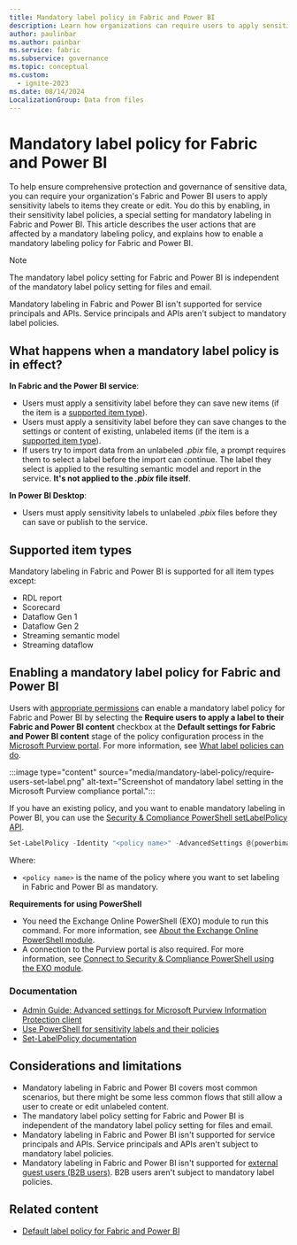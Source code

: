 ```yaml
---
title: Mandatory label policy in Fabric and Power BI
description: Learn how organizations can require users to apply sensitivity labels to items with a mandatory label policy in Fabric and Power BI.
author: paulinbar
ms.author: painbar
ms.service: fabric
ms.subservice: governance
ms.topic: conceptual
ms.custom:
  - ignite-2023
ms.date: 08/14/2024
LocalizationGroup: Data from files
---
```


# Mandatory label policy for Fabric and Power BI

To help ensure comprehensive protection and governance of sensitive data, you can require your organization's Fabric and Power BI users to apply sensitivity labels to items they create or edit. You do this by enabling, in their sensitivity label policies, a special setting for mandatory labeling in Fabric and Power BI. This article describes the user actions that are affected by a mandatory labeling policy, and explains how to enable a mandatory labeling policy for Fabric and Power BI.

>[!NOTE]
> The mandatory label policy setting for Fabric and Power BI is independent of the mandatory label policy setting for files and email.
>
> Mandatory labeling in Fabric and Power BI isn't supported for service principals and APIs. Service principals and APIs aren't subject to mandatory label policies.

## What happens when a mandatory label policy is in effect?

**In Fabric and the Power BI service**:

* Users must apply a sensitivity label before they can save new items (if the item is a [supported item type](#supported-item-types)).
* Users must apply a sensitivity label before they can save changes to the settings or content of existing, unlabeled items (if the item is a [supported item type](#supported-item-types)).
* If users try to import data from an unlabeled *.pbix* file, a prompt requires them to select a label before the import can continue. The label they select is applied to the resulting semantic model and report in the service. **It's not applied to the *.pbix* file itself**.

**In Power BI Desktop**:

* Users must apply sensitivity labels to unlabeled *.pbix* files before they can save or publish to the service.

## Supported item types

Mandatory labeling in Fabric and Power BI is supported for all item types except:

* RDL report
* Scorecard
* Dataflow Gen 1
* Dataflow Gen 2
* Streaming semantic model
* Streaming dataflow

## Enabling a mandatory label policy for Fabric and Power BI

Users with [appropriate permissions](/purview/dlp-create-deploy-policy?tabs=purview#permissions) can enable a mandatory label policy for Fabric and Power BI by selecting the **Require users to apply a label to their Fabric and Power BI content** checkbox at the **Default settings for Fabric and Power BI content** stage of the policy configuration process in the [Microsoft Purview portal](https://purview.microsoft.com/informationprotection/labelpolicies). For more information, see [What label policies can do](/purview/sensitivity-labels#what-label-policies-can-do).

:::image type="content" source="media/mandatory-label-policy/require-users-set-label.png" alt-text="Screenshot of mandatory label setting in the Microsoft Purview compliance portal.":::

If you have an existing policy, and you want to enable mandatory labeling in Power BI, you can use the [Security & Compliance PowerShell setLabelPolicy API](/powershell/module/exchange/set-labelpolicy).

```powershell
Set-LabelPolicy -Identity "<policy name>" -AdvancedSettings @{powerbimandatory="true"}
```

Where:
* `<policy name>` is the name of the policy where you want to set labeling in Fabric and Power BI as mandatory.

**Requirements for using PowerShell**

* You need the Exchange Online PowerShell (EXO) module to run this command. For more information, see [About the Exchange Online PowerShell module](/powershell/exchange/exchange-online-powershell-v2#install-and-maintain-the-exchange-online-powershell-module).
* A connection to the Purview portal is also required. For more information, see [Connect to Security & Compliance PowerShell using the EXO module](/powershell/exchange/connect-to-scc-powershell).

### Documentation

* [Admin Guide: Advanced settings for Microsoft Purview Information Protection client](/azure/information-protection/rms-client/clientv2-admin-guide-customizations)
* [Use PowerShell for sensitivity labels and their policies](/purview/create-sensitivity-labels#use-powershell-for-sensitivity-labels-and-their-policies)
* [Set-LabelPolicy documentation](/powershell/module/exchange/set-labelpolicy)

## Considerations and limitations
* Mandatory labeling in Fabric and Power BI covers most common scenarios, but there might be some less common flows that still allow a user to create or edit unlabeled content.
* The mandatory label policy setting for Fabric and Power BI is independent of the mandatory label policy setting for files and email.
* Mandatory labeling in Fabric and Power BI isn't supported for service principals and APIs. Service principals and APIs aren't subject to mandatory label policies.
* Mandatory labeling in Fabric and Power BI isn't supported for [external guest users (B2B users)](/power-bi/enterprise/service-admin-azure-ad-b2b). B2B users aren't subject to mandatory label policies.

## Related content

* [Default label policy for Fabric and Power BI](./service-security-sensitivity-label-default-label-policy.md)
